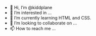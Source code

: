 - 👋 Hi, I’m @kiddplane
- 👀 I’m interested in ...
- 🌱 I’m currently learning HTML and CSS.
- 💞️ I’m looking to collaborate on ...
- 📫 How to reach me ...

<!---
kiddplane/kiddplane is a ✨ special ✨ repository because its `README.md` (this file) appears on your GitHub profile.
You can click the Preview link to take a look at your changes.
--->

